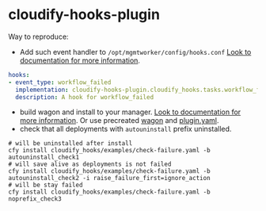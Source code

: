 # cloudify-hooks-plugin

Way to reproduce:
* Add such event handler to `/opt/mgmtworker/config/hooks.conf`
[Look to documentation for more information](https://docs.cloudify.co/5.0.5/working_with/manager/actionable-events/).
```yaml
hooks:
- event_type: workflow_failed
  implementation: cloudify-hooks-plugin.cloudify_hooks.tasks.workflow_failed
  description: A hook for workflow_failed
```
* build wagon and install to your manager.
[Look to documentation for more information](https://docs.cloudify.co/5.0.5/developer/writing_plugins/packaging-your-plugin/).
Or use precreated [wagon](https://github.com/Cloudify-PS/cloudify-hooks-plugin/releases/download/1.0.0/cloudify_hooks_plugin-1.0.0-py27-none-linux_x86_64-centos-Core.wgn)
and [plugin.yaml](https://github.com/Cloudify-PS/cloudify-hooks-plugin/releases/download/1.0.0/plugin.yaml).
* check that all deployments with `autouninstall` prefix uninstalled.
```shell
# will be uninstalled after install
cfy install cloudify_hooks/examples/check-failure.yaml -b autouninstall_check1
# will save alive as deployments is not failed
cfy install cloudify_hooks/examples/check-failure.yaml -b autouninstall_check2 -i raise_failure_first=ignore_action
# will be stay failed
cfy install cloudify_hooks/examples/check-failure.yaml -b noprefix_check3
```
